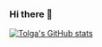 ### Hi there 👋

[![Tolga's GitHub stats](https://github-readme-stats.vercel.app/api?username=TolgaReis)](https://github.com/anuraghazra/github-readme-stats)

<!--
**TolgaReis/TolgaReis** is a ✨ _special_ ✨ repository because its `README.md` (this file) appears on your GitHub profile.

Here are some ideas to get you started:

- 🔭 I’m currently working on ...
- 🌱 I’m currently learning ...
- 👯 I’m looking to collaborate on ...
- 🤔 I’m looking for help with ...
- 💬 Ask me about ...
- 📫 How to reach me: ...
- 😄 Pronouns: ...
- ⚡ Fun fact: ...
-->
